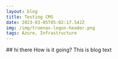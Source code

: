 ```yaml
---
layout: blog
title: Testing CMS
date: 2023-03-05T05:02:17.542Z
img: /img/truenas-logon-header.png
tags: Azure, Infrastructure
---
```

#﻿# hi there
H﻿ow is it going? This is blog text